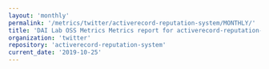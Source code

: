 ```yaml
---
layout: 'monthly'
permalink: '/metrics/twitter/activerecord-reputation-system/MONTHLY/'
title: 'DAI Lab OSS Metrics Metrics report for activerecord-reputation-system | MONTHLY-REPORT-2019-10-25'
organization: 'twitter'
repository: 'activerecord-reputation-system'
current_date: '2019-10-25'
---
```

